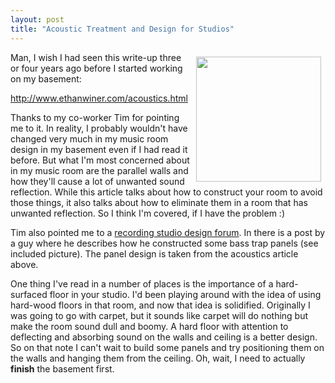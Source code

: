 ```yaml
---
layout: post
title: "Acoustic Treatment and Design for Studios"
---
```


<p><img style="MARGIN: 7px" src="http://www.johnlsayers.com/phpBB2/files/panels_012_163.jpg" width="200" align="right" border="0" />Man, I wish I had seen this write-up three or four years ago before I started working on my basement:</p>
<p><a href="http://www.ethanwiner.com/acoustics.html" target="_blank">http://www.ethanwiner.com/acoustics.html</a></p>
<p>Thanks to my co-worker Tim for pointing me to it. In reality, I probably wouldn't have changed very much in my music room design in my basement even if I had read it before. But what I'm most concerned about in my music room are the parallel walls and how they'll cause a lot of unwanted sound reflection. While this article talks about how to construct your room to avoid those things, it also talks about how to eliminate them in a room that has unwanted reflection. So I think I'm covered, if I have the problem :)</p>
<p>Tim also pointed me to a <a href="http://www.johnlsayers.com/phpBB2/index.php" target="_blank">recording studio design forum</a>. In there is a post by a guy where he describes how he constructed some bass trap panels (see included picture). The panel design is taken from the acoustics article above.</p>
<p>One thing I've read in a number of places is the importance of a hard-surfaced floor in your studio. I'd been playing around with the idea of using hard-wood floors in that room, and now that idea is solidified. Originally I was going to go with carpet, but it sounds like carpet will do nothing but make the room sound dull and boomy. A hard floor with attention to deflecting and absorbing sound on the walls and ceiling is a better design. So on that note I can't wait to build some panels and try positioning them on the walls and hanging them from the ceiling. Oh, wait, I need to actually <strong>finish</strong> the basement first.</p>
 
